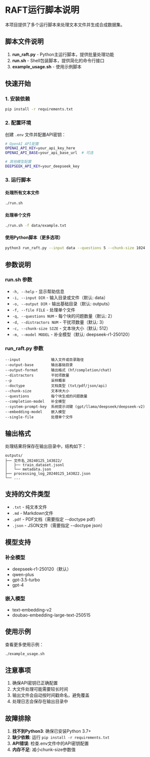 # RAFT运行脚本说明

本项目提供了多个运行脚本来处理文本文件并生成合成数据集。

## 脚本文件说明

1. **run_raft.py** - Python主运行脚本，提供批量处理功能
2. **run.sh** - Shell包装脚本，提供简化的命令行接口
3. **example_usage.sh** - 使用示例脚本

## 快速开始

### 1. 安装依赖

```bash
pip install -r requirements.txt
```

### 2. 配置环境

创建 `.env` 文件并配置API密钥：

```bash
# OpenAI API配置
OPENAI_API_KEY=your_api_key_here
OPENAI_API_BASE=your_api_base_url  # 可选

# 其他模型配置
DEEPSEEK_API_KEY=your_deepseek_key
```

### 3. 运行脚本

#### 处理所有文本文件
```bash
./run.sh
```

#### 处理单个文件
```bash
./run.sh -f data/example.txt
```

#### 使用Python脚本（更多选项）
```bash
python3 run_raft.py --input data --questions 5 --chunk-size 1024
```

## 参数说明

### run.sh 参数

- `-h, --help` - 显示帮助信息
- `-i, --input DIR` - 输入目录或文件（默认: data）
- `-o, --output DIR` - 输出基础目录（默认: outputs）
- `-f, --file FILE` - 处理单个文件
- `-q, --questions NUM` - 每个块的问题数量（默认: 2）
- `-d, --distractors NUM` - 干扰项数量（默认: 3）
- `-c, --chunk-size SIZE` - 文本块大小（默认: 512）
- `-m, --model MODEL` - 补全模型（默认: deepseek-r1-250120）

### run_raft.py 参数

```
--input              输入文件或目录路径
--output-base        输出基础目录
--output-format      输出格式 (hf/completion/chat)
--distractors        干扰项数量
--p                  采样概率
--doctype            文档类型 (txt/pdf/json/api)
--chunk-size         文本块大小
--questions          每个块生成的问题数量
--completion-model   补全模型
--system-prompt-key  系统提示词键 (gpt/llama/deepseek/deepseek-v2)
--embedding-model    嵌入模型
--single-file        处理单个文件
```

## 输出格式

处理结果将保存在输出目录中，结构如下：

```
outputs/
├── 文件名_20240125_143022/
│   ├── train_dataset.jsonl
│   └── metadata.json
├── processing_log_20240125_143022.json
└── ...
```

## 支持的文件类型

- `.txt` - 纯文本文件
- `.md` - Markdown文件
- `.pdf` - PDF文档（需要指定 --doctype pdf）
- `.json` - JSON文件（需要指定 --doctype json）

## 模型支持

### 补全模型
- deepseek-r1-250120（默认）
- qwen-plus
- gpt-3.5-turbo
- gpt-4

### 嵌入模型
- text-embedding-v2
- doubao-embedding-large-text-250515

## 使用示例

查看更多使用示例：
```bash
./example_usage.sh
```

## 注意事项

1. 确保API密钥已正确配置
2. 大文件处理可能需要较长时间
3. 输出文件会自动按时间戳命名，避免覆盖
4. 处理日志会保存在输出目录中

## 故障排除

1. **找不到Python3**: 确保已安装Python 3.7+
2. **缺少依赖**: 运行 `pip install -r requirements.txt`
3. **API错误**: 检查.env文件中的API密钥配置
4. **内存不足**: 减小chunk-size参数值